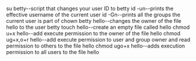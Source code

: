 su betty--script that changes your user ID to betty
id -un--prints the effective username of the current user
id -Gn--prints all the groups the current user is part of
chown betty hello--changes the owner of the file hello to the user betty
touch hello--create an empty file called hello
chmod u+x hello--add execute permission to the owner of the file hello
chmod ug+x,o+r hello--add execute permission to user and group owner and read permission to others to the file hello
chmod ugo+x hello--adds execution permission to all users to the file hello